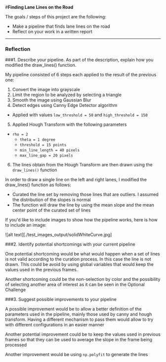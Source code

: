 #**Finding Lane Lines on the Road**

The goals / steps of this project are the following:
* Make a pipeline that finds lane lines on the road
* Reflect on your work in a written report


[//]: # (Image References)

[image1]: ./examples/grayscale.jpg "Grayscale"

---

### Reflection

###1. Describe your pipeline. As part of the description, explain how you modified the draw_lines() function.

My pipeline consisted of 6 steps each applied to the result of the previous one:
1. Convert the image into grayscale
2. Limit the region to be analyzed by selecting a triangle
3. Smooth the image using Gaussian Blur
4. Detect edges using Canny Edge Detector algorithm
  * Applied with values `low_threshold = 50` and `high_threshold = 150`
5. Applied Hough Transform with the following parameters
* `rho = 2`
  * `theta = 1 degree`
  * `threshold = 15 points`
  * `min_line_length = 40 pixels`
  * `max_line_gap = 20 pixels`
6. The lines obtain from the Hough Transform are then drawn using the `draw_lines()` function

In order to draw a single line on the left and right lanes, I modified the draw_lines() function as follows:
  * Curated the line set by removing those lines that are outliers. I assumed the distribution of the slopes is normal
  * The function will draw the line by using the mean slope and the mean center point of the curated set of lines

If you'd like to include images to show how the pipeline works, here is how to include an image:

![alt text][./test_images_output/solidWhiteCurve.jpg]


###2. Identify potential shortcomings with your current pipeline


One potential shortcoming would be what would happen when a set of lines is not valid according to the curation process.
In this case the line is not drawn. This could be avoid by using global variables that would keep the values used in the previous frames.

Another shortcoming could be the non-selection by color and the possibility of selecting another area of interest as it can be seen in the Optional Challenge



###3. Suggest possible improvements to your pipeline

A possible improvement would be to allow a better definition of the parameters used in the pipeline, mainly those used by canny and hough transform. Having a different mechanism to pass them would allow to try with different configurations in an easier manner

Another potential improvement could be to keep the values used in previous frames so that they can be used to average the slope in the frame being processed

Another improvement would be using `np.polyfit` to generate the lines
